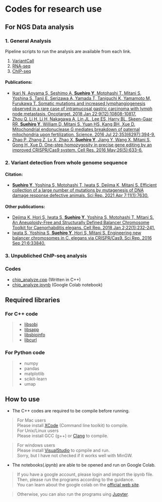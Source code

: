 # Codes for research use
## For NGS Data analysis
### 1. General Analysis
Pipeline scripts to run the analysis are available from each link.
1. [VariantCall]()
2. [RNA-seq]()
3. [ChIP-seq]()

#### Publications:
* [Ikari N, Aoyama S, Seshimo A, <b><u>Suehiro Y</u></b>, Motohashi T, Mitani S, Yoshina S, Tanji E, Serizawa A, Yamada T, Taniguchi K, Yamamoto M, Furukawa T. Somatic mutations and increased lymphangiogenesis observed in a rare case of intramucosal gastric carcinoma with lymph node metastasis. Oncotarget. 2018 Jan 22;9(12):10808-10817.](https://pubmed.ncbi.nlm.nih.gov/29535844/)    
* [Zhou Q, Li H, Li H, Nakagawa A, Lin JL, Lee ES, Harry BL, Skeen-Gaar RR, <b><u>Suehiro Y</u></b>, William D, Mitani S, Yuan HS, Kang BH, Xue D. Mitochondrial endonuclease G mediates breakdown of paternal mitochondria upon fertilization. Science. 2016 Jul 22;353(6297):394-9.](https://pubmed.ncbi.nlm.nih.gov/27338704/)  
* [Zhao P, Zhang Z, Lv X, Zhao X, <b><u>Suehiro Y</u></b>, Jiang Y, Wang X, Mitani S, Gong H, Xue D. One-step homozygosity in precise gene editing by an improved CRISPR/Cas9 system. Cell Res. 2016 May;26(5):633-6.](https://pubmed.ncbi.nlm.nih.gov/27055372/)

### 2. Variant detection from whole genome sequence


#### Citation:
* [<b><u>Suehiro Y</u></b>, Yoshina S, Motohashi T, Iwata S, Dejima K, Mitani S. Efficient collection of a large number of mutations by mutagenesis of DNA damage response defective animals. Sci Rep. 2021 Apr 7;11(1):7630.](https://pubmed.ncbi.nlm.nih.gov/33828169/)  

#### Other publications:
* [Dejima K, Hori S, Iwata S, <b><u>Suehiro Y</u></b>, Yoshina S, Motohashi T, Mitani S. An Aneuploidy-Free and Structurally Defined Balancer Chromosome Toolkit for Caenorhabditis elegans. Cell Rep. 2018 Jan 2;22(1):232-241.](https://pubmed.ncbi.nlm.nih.gov/29298424/)  
* [Iwata S, Yoshina S, <b><u>Suehiro Y</u></b>, Hori S, Mitani S. Engineering new balancer chromosomes in C. elegans via CRISPR/Cas9. Sci Rep. 2016 Sep 21;6:33840.](https://pubmed.ncbi.nlm.nih.gov/27650892/)

### 3. Unpubliched ChIP-seq analysis
### Codes
* [chip_analyze.cpp]() (Written in C++)
* [chip_analyze.ipynb]() (Google Colab notebook)

## Required libraries
### For C++ code
>* [libsobj]()
>* [libsapp]()
>* [libsbioinfo]()
>* [libcurl]()
### For Python code
>* numpy
>* pandas
>* matplotlib
>* scikit-learn
>* umap

## How to use
* The C++ codes are required to be compile before running.  

> For Mac users  
> Please install [XCode](https://developer.apple.com/download/) (Command line toolkit) to compile.  
> For Unix/Linux users  
> Please install GCC (g++) or [Clang](https://clang.llvm.org/) to compile.  

> For windows users  
Please install [VisualStudio](https://visualstudio.microsoft.com/downloads/) to cpmpile and run.  
Sorry, but I have not checked if it works well with MinGW.

* The notebooks(.ipynb) are able to be opened and run on Google Colab.  
> If you have a google account, please login and import the ipynb file. Then, please run the programs according to the guidance.  
> You can learn about the google colab on the [official web site](https://colab.research.google.com/notebooks/welcome.ipynb).  

> Otherwise, you can also run the programs uing [Jupyter](https://jupyter.org/).  


